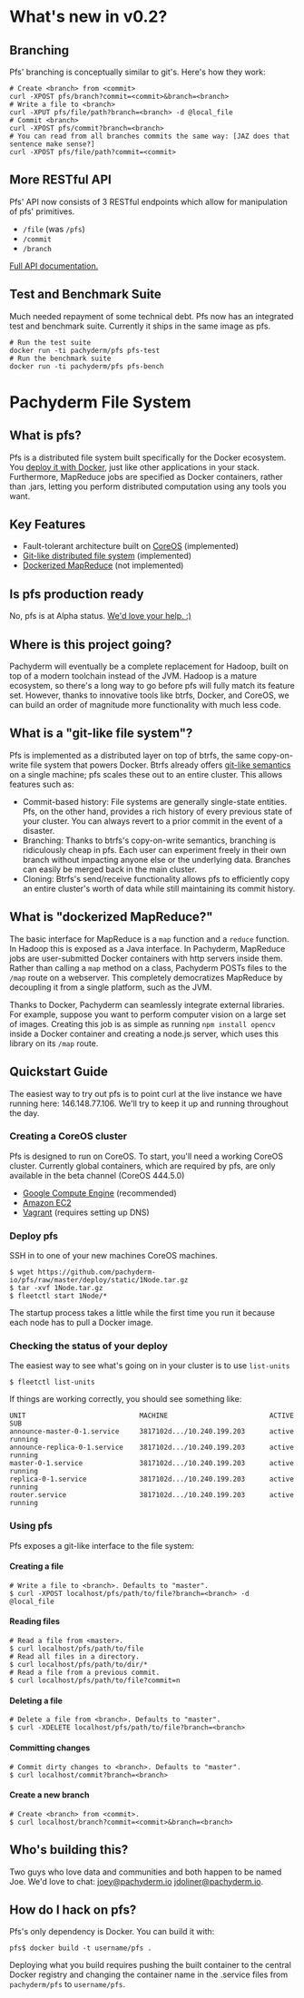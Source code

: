 # What's new in v0.2?

## Branching
Pfs' branching is conceptually similar to git's. Here's how they work:

```shell
# Create <branch> from <commit>
curl -XPOST pfs/branch?commit=<commit>&branch=<branch>
# Write a file to <branch>
curl -XPUT pfs/file/path?branch=<branch> -d @local_file
# Commit <branch>
curl -XPOST pfs/commit?branch=<branch>
# You can read from all branches commits the same way: [JAZ does that sentence make sense?]
curl -XPOST pfs/file/path?commit=<commit>
```

## More RESTful API
Pfs' API now consists of 3 RESTful endpoints which allow for manipulation of
pfs' primitives.

- `/file` (was `/pfs`)
- `/commit`
- `/branch`

[Full API documentation.](pfs#using-pfs)

## Test and Benchmark Suite
Much needed repayment of some technical debt. Pfs now has an integrated test
and benchmark suite. Currently it ships in the same image as pfs.

```shell
# Run the test suite
docker run -ti pachyderm/pfs pfs-test
# Run the benchmark suite
docker run -ti pachyderm/pfs pfs-bench
```

# Pachyderm File System

## What is pfs?
Pfs is a distributed file system built specifically for the Docker
ecosystem. You [deploy it with Docker](https://registry.hub.docker.com/u/pachyderm/pfs/),
just like other applications in your stack. Furthermore,
MapReduce jobs are specified as Docker containers, rather than .jars,
letting you perform distributed computation using any tools you want.

## Key Features
- Fault-tolerant architecture built on [CoreOS](https://coreos.com) (implemented)
- [Git-like distributed file system](#what-is-a-git-like-file-system) (implemented)
- [Dockerized MapReduce](#what-is-dockerized-mapreduce) (not implemented)

## Is pfs production ready
No, pfs is at Alpha status. [We'd love your help. :)](#how-do-i-hack-on-pfs)

## Where is this project going?
Pachyderm will eventually be a complete replacement for Hadoop, built on top of
a modern toolchain instead of the JVM. Hadoop is a mature ecosystem, so there's
a long way to go before pfs will fully match its feature set. However, thanks to innovative tools like btrfs, Docker, and CoreOS, we can build an order of magnitude more functionality with much less code.

## What is a "git-like file system"?
Pfs is implemented as a distributed layer on top of btrfs, the same
copy-on-write file system that powers Docker. Btrfs already offers
[git-like semantics](http://zef.me/6023/who-needs-git-when-you-got-zfs/) on a
single machine; pfs scales these out to an entire cluster. This allows features such as:
- Commit-based history: File systems are generally single-state entities. Pfs,
on the other hand, provides a rich history of every previous state of your
cluster. You can always revert to a prior commit in the event of a
disaster.
- Branching: Thanks to btrfs's copy-on-write semantics, branching is ridiculously
cheap in pfs. Each user can experiment freely in their own branch without
impacting anyone else or the underlying data. Branches can easily be merged back in the main cluster.
- Cloning: Btrfs's send/receive functionality allows pfs to efficiently copy
an entire cluster's worth of data while still maintaining its commit history.

## What is "dockerized MapReduce?"
The basic interface for MapReduce is a `map` function and a `reduce` function.
In Hadoop this is exposed as a Java interface. In Pachyderm, MapReduce jobs are
user-submitted Docker containers with http servers inside them. Rather than
calling a `map` method on a class, Pachyderm POSTs files to the `/map` route on
a webserver. This completely democratizes MapReduce by decoupling it from a
single platform, such as the JVM.

Thanks to Docker, Pachyderm can seamlessly integrate external libraries. For example, suppose you want to perform computer
vision on a large set of images. Creating this job is as simple as
running `npm install opencv` inside a Docker container and creating a node.js server, which uses this library on its `/map` route.

## Quickstart Guide
The easiest way to try out pfs is to point curl at the live instance we have
running here: 146.148.77.106. We'll try to keep it up and running throughout
the day.

### Creating a CoreOS cluster
Pfs is designed to run on CoreOS. To start, you'll need a working CoreOS
cluster. Currently global containers, which are required by pfs, are only
available in the beta channel (CoreOS 444.5.0)

- [Google Compute Engine](https://coreos.com/docs/running-coreos/cloud-providers/google-compute-engine/) (recommended)
- [Amazon EC2](https://coreos.com/docs/running-coreos/cloud-providers/ec2/)
- [Vagrant](https://coreos.com/docs/running-coreos/platforms/vagrant/) (requires setting up DNS)

### Deploy pfs
SSH in to one of your new machines CoreOS machines.

```shell
$ wget https://github.com/pachyderm-io/pfs/raw/master/deploy/static/1Node.tar.gz
$ tar -xvf 1Node.tar.gz
$ fleetctl start 1Node/*
```

The startup process takes a little while the first time you run it because
each node has to pull a Docker image.

### Checking the status of your deploy
The easiest way to see what's going on in your cluster is to use `list-units`
```shell
$ fleetctl list-units
```

If things are working correctly, you should see something like:

```
UNIT                            MACHINE                         ACTIVE  SUB
announce-master-0-1.service     3817102d.../10.240.199.203      active  running
announce-replica-0-1.service    3817102d.../10.240.199.203      active  running
master-0-1.service              3817102d.../10.240.199.203      active  running
replica-0-1.service             3817102d.../10.240.199.203      active  running
router.service                  3817102d.../10.240.199.203      active  running
```

### Using pfs
Pfs exposes a git-like interface to the file system:

#### Creating a file
```shell
# Write a file to <branch>. Defaults to "master".
$ curl -XPOST localhost/pfs/path/to/file?branch=<branch> -d @local_file
```

#### Reading files
```shell
# Read a file from <master>.
$ curl localhost/pfs/path/to/file
# Read all files in a directory.
$ curl localhost/pfs/path/to/dir/*
# Read a file from a previous commit.
$ curl localhost/pfs/path/to/file?commit=n
```

#### Deleting a file
```shell
# Delete a file from <branch>. Defaults to "master".
$ curl -XDELETE localhost/pfs/path/to/file?branch=<branch>
```

#### Committing changes
```shell
# Commit dirty changes to <branch>. Defaults to "master".
$ curl localhost/commit?branch=<branch>
```

#### Create a new branch
```shell
# Create <branch> from <commit>.
$ curl localhost/branch?commit=<commit>&branch=<branch>
```

## Who's building this?
Two guys who love data and communities and both happen to be named Joe. We'd love
to chat: joey@pachyderm.io jdoliner@pachyderm.io.

## How do I hack on pfs?
Pfs's only dependency is Docker. You can build it with:
```shell
pfs$ docker build -t username/pfs .
```
Deploying what you build requires pushing the built container to the central
Docker registry and changing the container name in the .service files from
`pachyderm/pfs` to `username/pfs`.
